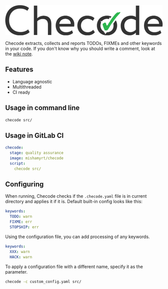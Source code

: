 <p align="center">
    <img src="https://raw.githubusercontent.com/mishamyrt/checode/master/assets/logo@2x.png" width="538px">
<p>

Checode extracts, collects and reports TODOs, FIXMEs and other keywords in your code. If you don't know why you should write a comment, look at the [wiki note](https://github.com/mishamyrt/checode/wiki/Maybe-you-don't-really-want-TODO).

## Features

* Language agnostic
* Multithreaded
* CI ready

## Usage in command line

```sh
checode src/
```

## Usage in GitLab CI

```yaml
checode:
  stage: quality assurance
  image: mishamyrt/checode
  script:
    checode src/
```

## Configuring

When running, Checode checks if the `.checode.yaml` file is in current directory and applies it if it is. Default built-in config looks like this:

```yaml
keywords:
  TODO: warn
  FIXME: err
  STOPSHIP: err
```

Using the configuration file, you can add processing of any keywords.

```yaml
keywords:
  XXX: warn
  HACK: warn
```

To apply a configuration file with a different name, specify it as the parameter.

```sh
checode -c custom_config.yaml src/
```
